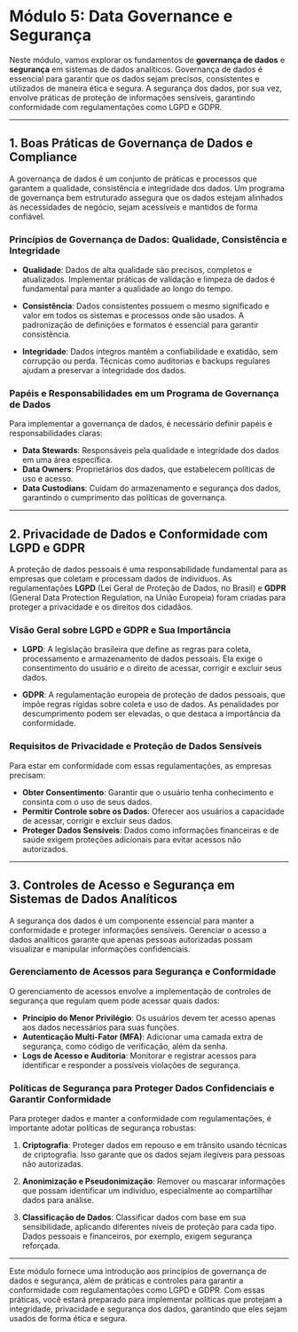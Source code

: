 # Módulo 5: Data Governance e Segurança

Neste módulo, vamos explorar os fundamentos de **governança de dados** e **segurança** em sistemas de dados analíticos. Governança de dados é essencial para garantir que os dados sejam precisos, consistentes e utilizados de maneira ética e segura. A segurança dos dados, por sua vez, envolve práticas de proteção de informações sensíveis, garantindo conformidade com regulamentações como LGPD e GDPR.

---

## 1. Boas Práticas de Governança de Dados e Compliance

A governança de dados é um conjunto de práticas e processos que garantem a qualidade, consistência e integridade dos dados. Um programa de governança bem estruturado assegura que os dados estejam alinhados às necessidades de negócio, sejam acessíveis e mantidos de forma confiável.

### Princípios de Governança de Dados: Qualidade, Consistência e Integridade

- **Qualidade**: Dados de alta qualidade são precisos, completos e atualizados. Implementar práticas de validação e limpeza de dados é fundamental para manter a qualidade ao longo do tempo.
  
- **Consistência**: Dados consistentes possuem o mesmo significado e valor em todos os sistemas e processos onde são usados. A padronização de definições e formatos é essencial para garantir consistência.

- **Integridade**: Dados íntegros mantêm a confiabilidade e exatidão, sem corrupção ou perda. Técnicas como auditorias e backups regulares ajudam a preservar a integridade dos dados.

### Papéis e Responsabilidades em um Programa de Governança de Dados

Para implementar a governança de dados, é necessário definir papéis e responsabilidades claras:

- **Data Stewards**: Responsáveis pela qualidade e integridade dos dados em uma área específica.
- **Data Owners**: Proprietários dos dados, que estabelecem políticas de uso e acesso.
- **Data Custodians**: Cuidam do armazenamento e segurança dos dados, garantindo o cumprimento das políticas de governança.

---

## 2. Privacidade de Dados e Conformidade com LGPD e GDPR

A proteção de dados pessoais é uma responsabilidade fundamental para as empresas que coletam e processam dados de indivíduos. As regulamentações **LGPD** (Lei Geral de Proteção de Dados, no Brasil) e **GDPR** (General Data Protection Regulation, na União Europeia) foram criadas para proteger a privacidade e os direitos dos cidadãos.

### Visão Geral sobre LGPD e GDPR e Sua Importância

- **LGPD**: A legislação brasileira que define as regras para coleta, processamento e armazenamento de dados pessoais. Ela exige o consentimento do usuário e o direito de acessar, corrigir e excluir seus dados.

- **GDPR**: A regulamentação europeia de proteção de dados pessoais, que impõe regras rígidas sobre coleta e uso de dados. As penalidades por descumprimento podem ser elevadas, o que destaca a importância da conformidade.

### Requisitos de Privacidade e Proteção de Dados Sensíveis

Para estar em conformidade com essas regulamentações, as empresas precisam:

- **Obter Consentimento**: Garantir que o usuário tenha conhecimento e consinta com o uso de seus dados.
- **Permitir Controle sobre os Dados**: Oferecer aos usuários a capacidade de acessar, corrigir e excluir seus dados.
- **Proteger Dados Sensíveis**: Dados como informações financeiras e de saúde exigem proteções adicionais para evitar acessos não autorizados.

---

## 3. Controles de Acesso e Segurança em Sistemas de Dados Analíticos

A segurança dos dados é um componente essencial para manter a conformidade e proteger informações sensíveis. Gerenciar o acesso a dados analíticos garante que apenas pessoas autorizadas possam visualizar e manipular informações confidenciais.

### Gerenciamento de Acessos para Segurança e Conformidade

O gerenciamento de acessos envolve a implementação de controles de segurança que regulam quem pode acessar quais dados:

- **Princípio do Menor Privilégio**: Os usuários devem ter acesso apenas aos dados necessários para suas funções.
- **Autenticação Multi-Fator (MFA)**: Adicionar uma camada extra de segurança, como código de verificação, além da senha.
- **Logs de Acesso e Auditoria**: Monitorar e registrar acessos para identificar e responder a possíveis violações de segurança.

### Políticas de Segurança para Proteger Dados Confidenciais e Garantir Conformidade

Para proteger dados e manter a conformidade com regulamentações, é importante adotar políticas de segurança robustas:

1. **Criptografia**: Proteger dados em repouso e em trânsito usando técnicas de criptografia. Isso garante que os dados sejam ilegíveis para pessoas não autorizadas.

2. **Anonimização e Pseudonimização**: Remover ou mascarar informações que possam identificar um indivíduo, especialmente ao compartilhar dados para análise.

3. **Classificação de Dados**: Classificar dados com base em sua sensibilidade, aplicando diferentes níveis de proteção para cada tipo. Dados pessoais e financeiros, por exemplo, exigem segurança reforçada.

---

Este módulo fornece uma introdução aos princípios de governança de dados e segurança, além de práticas e controles para garantir a conformidade com regulamentações como LGPD e GDPR. Com essas práticas, você estará preparado para implementar políticas que protejam a integridade, privacidade e segurança dos dados, garantindo que eles sejam usados de forma ética e segura.